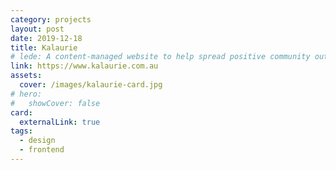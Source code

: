 ```yaml
---
category: projects
layout: post
date: 2019-12-18
title: Kalaurie
# lede: A content-managed website to help spread positive community outreach news.
link: https://www.kalaurie.com.au
assets:
  cover: /images/kalaurie-card.jpg
# hero:
#   showCover: false
card:
  externalLink: true
tags:
  - design
  - frontend
---
```


<!-- <Media src="/images/lendfirst-options-1440.jpg" />

<PostButton link="https://lendfirst.com.au/" label="Visit Lendfirst" /> -->

<script>
import Media from "../../src/components/Media";
import PostButton from "../../src/components/PostButton";
export default {
  components: {
    Media,
    PostButton
  }
}
</script>

